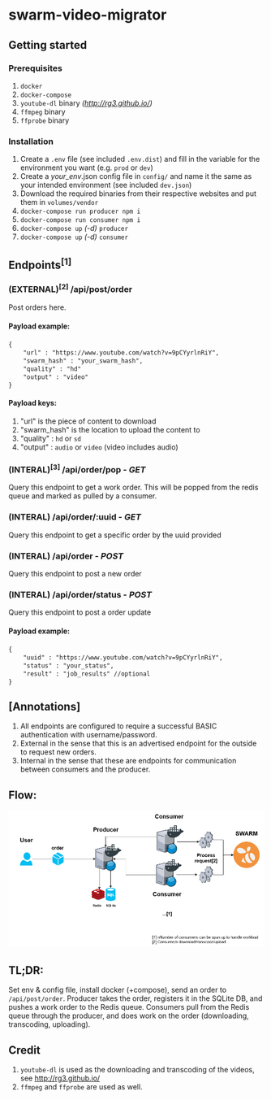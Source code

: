 # swarm-video-migrator

## Getting started

### Prerequisites

1. `docker`
1. `docker-compose`
1. `youtube-dl` binary _(http://rg3.github.io/)_
1. `ffmpeg` binary
1. `ffprobe` binary

### Installation

1. Create a `.env` file (see included `.env.dist`) and fill in the variable for the environment you want (e.g. `prod` or `dev`)
1. Create a _your_env_.json config file in `config/` and name it the same as your intended environment (see included `dev.json`)
1. Download the required binaries from their respective websites and put them in `volumes/vendor`
1. `docker-compose run producer npm i`
1. `docker-compose run consumer npm i`
1. `docker-compose up` _(-d)_ `producer`
1. `docker-compose up` _(-d)_ `consumer`

## Endpoints<sup>[1]</sup>

### (EXTERNAL)<sup>[2]</sup> /api/post/order

Post orders here.

#### Payload example:

```
{
    "url" : "https://www.youtube.com/watch?v=9pCYyrlnRiY",
    "swarm_hash" : "your_swarm_hash",
    "quality" : "hd"
    "output" : "video"
}
```

#### Payload keys:

1. "url" is the piece of content to download
2. "swarm_hash" is the location to upload the content to
3. "quality" : `hd` or `sd`
4. "output" : `audio` or `video` (video includes audio)

### (INTERAL)<sup>[3]</sup> /api/order/pop - _GET_

Query this endpoint to get a work order. This will be popped from the redis queue and marked as pulled by a consumer.

### (INTERAL) /api/order/:uuid - _GET_

Query this endpoint to get a specific order by the uuid provided

### (INTERAL) /api/order - _POST_

Query this endpoint to post a new order

### (INTERAL) /api/order/status - _POST_

Query this endpoint to post a order update

#### Payload example:

```
{
    "uuid" : "https://www.youtube.com/watch?v=9pCYyrlnRiY",
    "status" : "your_status",
    "result" : "job_results" //optional
}
```

## [Annotations]

1. All endpoints are configured to require a successful BASIC authentication with username/password.
1. External in the sense that this is an advertised endpoint for the outside to request new orders.
1. Internal in the sense that these are endpoints for communication between consumers and the producer.

## Flow:

![](images/swarm-video-migrator.png?raw=true)

## TL;DR:

Set env & config file, install docker (+compose), send an order to `/api/post/order`. Producer takes the order, registers it in the SQLite DB, and pushes a work order to the Redis queue. Consumers pull from the Redis queue through the producer, and does work on the order (downloading, transcoding, uploading).

## Credit

1. `youtube-dl` is used as the downloading and transcoding of the videos, see http://rg3.github.io/
2. `ffmpeg` and `ffprobe` are used as well.
